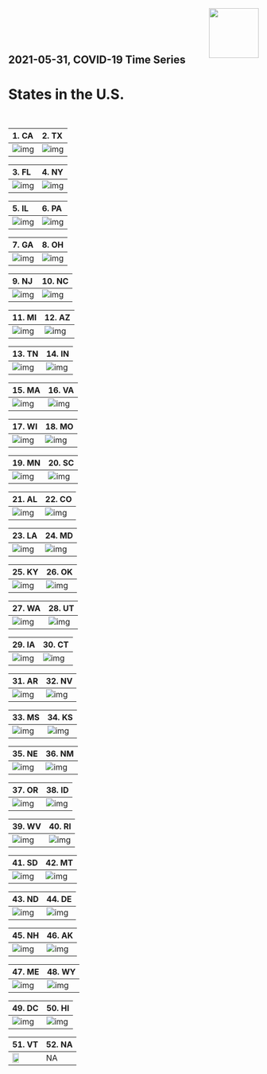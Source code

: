 <img align="right"  height="100" src="/doc/utsw-master-logo-cmyk+BI.png">

 <p>&nbsp;</p> 

 <p>&nbsp;</p> 

## 2021-05-31, COVID-19 Time Series
# States in the U.S. 


 <p>&nbsp;</p> 

|  1. CA  |  2. TX  |  
|  :---   |   :---   |  
|  ![img](/output/states_current/CA_testPositiveRate.png)  |  ![img](/output/states_current/TX_testPositiveRate.png)  |  

|  3. FL  |  4. NY  |  
|  :---   |   :---   |  
|  ![img](/output/states_current/FL_testPositiveRate.png)  |  ![img](/output/states_current/NY_testPositiveRate.png)  |  

|  5. IL  |  6. PA  |  
|  :---   |   :---   |  
|  ![img](/output/states_current/IL_testPositiveRate.png)  |  ![img](/output/states_current/PA_testPositiveRate.png)  |  

|  7. GA  |  8. OH  |  
|  :---   |   :---   |  
|  ![img](/output/states_current/GA_testPositiveRate.png)  |  ![img](/output/states_current/OH_testPositiveRate.png)  |  

|  9. NJ  |  10. NC  |  
|  :---   |   :---   |  
|  ![img](/output/states_current/NJ_testPositiveRate.png)  |  ![img](/output/states_current/NC_testPositiveRate.png)  |  

|  11. MI  |  12. AZ  |  
|  :---   |   :---   |  
|  ![img](/output/states_current/MI_testPositiveRate.png)  |  ![img](/output/states_current/AZ_testPositiveRate.png)  |  

|  13. TN  |  14. IN  |  
|  :---   |   :---   |  
|  ![img](/output/states_current/TN_testPositiveRate.png)  |  ![img](/output/states_current/IN_testPositiveRate.png)  |  

|  15. MA  |  16. VA  |  
|  :---   |   :---   |  
|  ![img](/output/states_current/MA_testPositiveRate.png)  |  ![img](/output/states_current/VA_testPositiveRate.png)  |  

|  17. WI  |  18. MO  |  
|  :---   |   :---   |  
|  ![img](/output/states_current/WI_testPositiveRate.png)  |  ![img](/output/states_current/MO_testPositiveRate.png)  |  

|  19. MN  |  20. SC  |  
|  :---   |   :---   |  
|  ![img](/output/states_current/MN_testPositiveRate.png)  |  ![img](/output/states_current/SC_testPositiveRate.png)  |  

|  21. AL  |  22. CO  |  
|  :---   |   :---   |  
|  ![img](/output/states_current/AL_testPositiveRate.png)  |  ![img](/output/states_current/CO_testPositiveRate.png)  |  

|  23. LA  |  24. MD  |  
|  :---   |   :---   |  
|  ![img](/output/states_current/LA_testPositiveRate.png)  |  ![img](/output/states_current/MD_testPositiveRate.png)  |  

|  25. KY  |  26. OK  |  
|  :---   |   :---   |  
|  ![img](/output/states_current/KY_testPositiveRate.png)  |  ![img](/output/states_current/OK_testPositiveRate.png)  |  

|  27. WA  |  28. UT  |  
|  :---   |   :---   |  
|  ![img](/output/states_current/WA_testPositiveRate.png)  |  ![img](/output/states_current/UT_testPositiveRate.png)  |  

|  29. IA  |  30. CT  |  
|  :---   |   :---   |  
|  ![img](/output/states_current/IA_testPositiveRate.png)  |  ![img](/output/states_current/CT_testPositiveRate.png)  |  

|  31. AR  |  32. NV  |  
|  :---   |   :---   |  
|  ![img](/output/states_current/AR_testPositiveRate.png)  |  ![img](/output/states_current/NV_testPositiveRate.png)  |  

|  33. MS  |  34. KS  |  
|  :---   |   :---   |  
|  ![img](/output/states_current/MS_testPositiveRate.png)  |  ![img](/output/states_current/KS_testPositiveRate.png)  |  

|  35. NE  |  36. NM  |  
|  :---   |   :---   |  
|  ![img](/output/states_current/NE_testPositiveRate.png)  |  ![img](/output/states_current/NM_testPositiveRate.png)  |  

|  37. OR  |  38. ID  |  
|  :---   |   :---   |  
|  ![img](/output/states_current/OR_testPositiveRate.png)  |  ![img](/output/states_current/ID_testPositiveRate.png)  |  

|  39. WV  |  40. RI  |  
|  :---   |   :---   |  
|  ![img](/output/states_current/WV_testPositiveRate.png)  |  ![img](/output/states_current/RI_testPositiveRate.png)  |  

|  41. SD  |  42. MT  |  
|  :---   |   :---   |  
|  ![img](/output/states_current/SD_testPositiveRate.png)  |  ![img](/output/states_current/MT_testPositiveRate.png)  |  

|  43. ND  |  44. DE  |  
|  :---   |   :---   |  
|  ![img](/output/states_current/ND_testPositiveRate.png)  |  ![img](/output/states_current/DE_testPositiveRate.png)  |  

|  45. NH  |  46. AK  |  
|  :---   |   :---   |  
|  ![img](/output/states_current/NH_testPositiveRate.png)  |  ![img](/output/states_current/AK_testPositiveRate.png)  |  

|  47. ME  |  48. WY  |  
|  :---   |   :---   |  
|  ![img](/output/states_current/ME_testPositiveRate.png)  |  ![img](/output/states_current/WY_testPositiveRate.png)  |  

|  49. DC  |  50. HI  |  
|  :---   |   :---   |  
|  ![img](/output/states_current/DC_testPositiveRate.png)  |  ![img](/output/states_current/HI_testPositiveRate.png)  |  

|  51. VT  |  52. NA  |  
|  :---   |   :---   |  
|  <img src="/output/states_current/VT_testPositiveRate.png" width="49.5%"/> |   NA  |  

